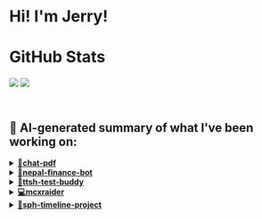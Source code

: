 

# Hi! I'm Jerry!

# GitHub Stats
<p>
  <img align="center" src="https://github-readme-stats.vercel.app/api?username=mcxraider&count_private=true&show_icons=true&theme=github_dark&bg_color=00000099&rank_icon=percentile" />
  <img align="center" src="https://github-readme-stats.vercel.app/api/top-langs/?username=mcxraider&theme=github_dark&bg_color=00000099&exclude_repo=mcxraider.github.io&langs_count=8&size_weight=0.3&count_weight=0.7&hide=css,html&layout=compact" />
</p>
<br>

## 🔨 AI-generated summary of what I've been working on:

  <details>
  <summary><strong><a href="https://github.com/mcxraider/chat-pdf">💬chat-pdf</a></strong></summary>
  <br/>
  > This repository contains advanced techniques for retrieving and generating content in PDFs, enhancing information extraction and generation processes. <br/>
  ------------------------------------------------------------------------------------------------------------------------------ <br/>
  > The repository "chat-pdf" underwent various updates, including frontend enhancements, query rewriter addition, and code linting improvements for better PDF generation.
  </details>
  
  <details>
  <summary><strong><a href="https://github.com/mcxraider/nepal-finance-bot">💸nepal-finance-bot</a></strong></summary>
  <br/>
  > This repository contains code for a Nepal finance bot, designed to assist with financial inquiries and transactions in Nepal. <br/>
  ------------------------------------------------------------------------------------------------------------------------------ <br/>
  > The repository "nepal-finance-bot" underwent various improvements like black linting, fixing API key loading, error handling enhancement, and feature addition for proof of payment submission. Additional changes include updating file placements, requirements, and config settings.
  </details>
  
  <details>
  <summary><strong><a href="https://github.com/mcxraider/ttsh-test-buddy">🤖ttsh-test-buddy</a></strong></summary>
  <br/>
  > This repository contains a speech-to-speech model developed for training purposes at Tan Tock Seng Hospital (TTSH). <br/>
  ------------------------------------------------------------------------------------------------------------------------------ <br/>
  > The repository 'ttsh-test-buddy' focused on fine-tuning evaluation, merging, adding datasets, and refining prompting scripts by Jerry from pull requests.
  </details>
  
  <details>
  <summary><strong><a href="https://github.com/mcxraider/mcxraider">💻mcxraider</a></strong></summary>
  <br/>
  > This repository contains a collection of GPT-generated READMEs suitable for GitHub profiles. Explore and utilize these to enhance your profile presentation effectively. <br/>
  ------------------------------------------------------------------------------------------------------------------------------ <br/>
  > The commits in the mcxraider repository focus on refining README files, adjusting GitHub workflows, updating markdown scripts, and modifying code for better functionality.
  </details>
  
  <details>
  <summary><strong><a href="https://github.com/mcxraider/sph-timeline-project">📅sph-timeline-project</a></strong></summary>
  <br/>
  > This repository contains a project focused on creating timelines. It likely includes code, resources, or documentation related to timeline creation and management. <br/>
  ------------------------------------------------------------------------------------------------------------------------------ <br/>
  > Several changes were made in the repository, including refactoring, updating MongoDB configurations, adjusting database fetch names, and converting various notebooks to Python scripts. Contributions by multiple team members were merged to enhance project structure and functionality.
  </details>
  
<br>

